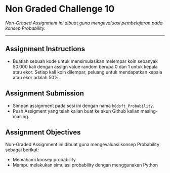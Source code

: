 # Non Graded Challenge 10

_Non-Graded Assignment ini dibuat guna mengevaluasi pembelajaran pada konsep Probability._

---

## Assignment Instructions

- Buatlah sebuah kode untuk mensimulasikan melempar koin sebanyak 50.000 kali dengan assign value random berupa 0 dan 1 untuk kepala atau ekor. Setiap kali koin dilempar, peluang untuk mendapatkan kepala atau ekor adalah 50%.

## Assignment Submission

- Simpan assignment pada sesi ini dengan nama `h8dsft_Probability`.
- Push Assigment yang telah kalian buat ke akun Github kalian masing-masing.

## Assignment Objectives

Non-Graded Assignment ini dibuat guna mengevaluasi konsep Probability sebagai berikut:

- Memahami konsep probability
- Mampu melakukan simulasi probability dengan menggunakan Python
